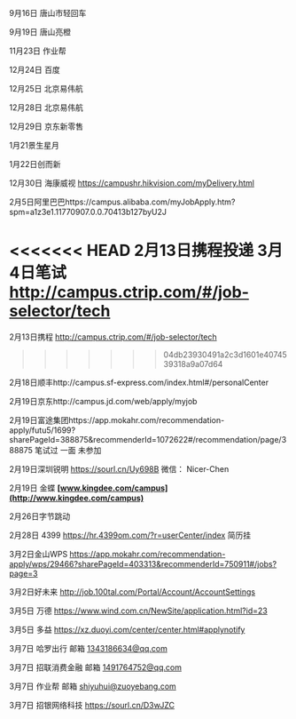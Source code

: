 9月16日 唐山市轻回车

9月19日 唐山亮橙

11月23日 作业帮

12月24日 百度

12月25日 北京易伟航

12月28日 北京易伟航

12月29日 京东新零售

1月21景生星月

1月22日创而新





12月30日 海康威视 https://campushr.hikvision.com/myDelivery.html

2月5日阿里巴巴https://campus.alibaba.com/myJobApply.htm?spm=a1z3e1.11770907.0.0.70413b127byU2J

<<<<<<< HEAD
2月13日携程投递 3月4日笔试  http://campus.ctrip.com/#/job-selector/tech
=======
2月13日携程 http://campus.ctrip.com/#/job-selector/tech 
>>>>>>> 04db23930491a2c3d1601e4074539318a9a07d64

2月18日顺丰http://campus.sf-express.com/index.html#/personalCenter

2月19日京东http://campus.jd.com/web/apply/myjob

2月19日富途集团https://app.mokahr.com/recommendation-apply/futu5/1699?sharePageId=388875&recommenderId=1072622#/recommendation/page/388875 笔试过 一面 未参加

2月19日深圳锐明 https://sourl.cn/Uy698B 微信： Nicer-Chen

2月19日 金蝶 **[www.kingdee.com/campus](http://www.kingdee.com/campus)**

2月26日字节跳动

2月28日 4399 https://hr.4399om.com/?r=userCenter/index  简历挂

3月2日金山WPS https://app.mokahr.com/recommendation-apply/wps/29466?sharePageId=403313&recommenderId=750911#/jobs?page=3

3月2日好未来 http://job.100tal.com/Portal/Account/AccountSettings

3月5日 万德 https://www.wind.com.cn/NewSite/application.html?id=23

3月5日 多益 https://xz.duoyi.com/center/center.html#applynotify

3月7日 哈罗出行 邮箱 1343186634@qq.com

3月7日 招联消费金融 邮箱 1491764752@qq.com

3月7日 作业帮 邮箱 shiyuhui@zuoyebang.com

3月7日 招银网络科技 https://sourl.cn/D3wJZC





